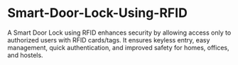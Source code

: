 # Smart-Door-Lock-Using-RFID
A Smart Door Lock using RFID enhances security by allowing access only to authorized users with RFID cards/tags. It ensures keyless entry, easy management, quick authentication, and improved safety for homes, offices, and hostels.
